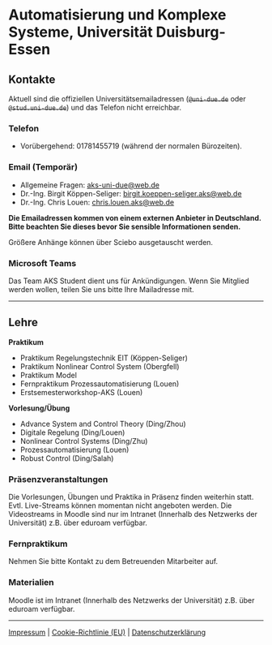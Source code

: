 # Automatisierung und Komplexe Systeme, Universität Duisburg-Essen

## Kontakte

Aktuell sind die offiziellen Universitätsemailadressen (~~`@uni-due.de`~~ oder ~~`@stud.uni-due.de`~~) und das Telefon nicht erreichbar. 

### Telefon

- Vorübergehend: 01781455719 (während der normalen Bürozeiten).

### Email (Temporär)

- Allgemeine Fragen: [aks-uni-due@web.de](mailto:aks-uni-due@web.de)
- Dr.-Ing. Birgit Köppen-Seliger: [birgit.koeppen-seliger.aks@web.de](mailto:birgit.koeppen-seliger.aks@web.de)
- Dr.-Ing. Chris Louen: [chris.louen.aks@web.de](mailto:chris.louen.aks@web.de)

**Die Emailadressen kommen von einem externen Anbieter in Deutschland. Bitte beachten Sie dieses bevor Sie sensible Informationen senden.**

Größere Anhänge können über Sciebo ausgetauscht werden.

### Microsoft Teams

Das Team AKS Student dient uns für Ankündigungen. Wenn Sie Mitglied werden wollen, teilen Sie uns bitte Ihre Mailadresse mit.

---

## Lehre

**Praktikum**

- Praktikum Regelungstechnik EIT (Köppen-Seliger)
- Praktikum Nonlinear Control System (Obergfell)
- Praktikum Model
- Fernpraktikum Prozessautomatisierung (Louen)
- Erstsemesterworkshop-AKS (Louen)

**Vorlesung/Übung**

- Advance System and Control Theory (Ding/Zhou)
- Digitale Regelung (Ding/Louen)
- Nonlinear Control Systems (Ding/Zhu)
- Prozessautomatisierung (Louen)
- Robust Control (Ding/Salah)

### Präsenzveranstaltungen

Die Vorlesungen, Übungen und Praktika in Präsenz finden weiterhin statt. Evtl. Live-Streams können momentan nicht angeboten werden. Die Videostreams in Moodle sind nur im Intranet (Innerhalb des Netzwerks der Universität) z.B. über eduroam verfügbar.

### Fernpraktikum

Nehmen Sie bitte Kontakt zu dem Betreuenden Mitarbeiter auf.

### Materialien

Moodle ist im Intranet (Innerhalb des Netzwerks der Universität) z.B. über eduroam verfügbar. 

---

[Impressum](https://www.uni-due.org/impressum) | [Cookie-Richtlinie (EU)](https://www.uni-due.org/cookie-richtlinie-eu/) | [Datenschutzerklärung](https://www.uni-due.org/datenschutzerklaerung/)
